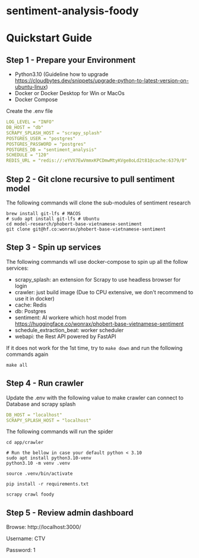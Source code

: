 # sentiment-analysis-foody

# Quickstart Guide

## Step 1 - Prepare your Environment

- Python3.10 (Guideline how to upgrade https://cloudbytes.dev/snippets/upgrade-python-to-latest-version-on-ubuntu-linux)
- Docker or Docker Desktop for Win or MacOs
- Docker Compose

Create the .env file
```yaml
LOG_LEVEL = "INFO"
DB_HOST = "db"
SCRAPY_SPLASH_HOST = "scrapy_splash"
POSTGRES_USER = "postgres"
POSTGRES_PASSWORD = "postgres"
POSTGRES_DB = "sentiment_analysis"
SCHEDULE = "120"
REDIS_URL = "redis://:eYVX7EwVmmxKPCDmwMtyKVge8oLd2t81@cache:6379/0"
```


## Step 2 - Git clone recursive to pull sentiment model

The following commands will clone the sub-modules of sentiment research
```shell
brew install git-lfs # MACOS
# sudo apt install git-lfs # Ubuntu
cd model-research/phobert-base-vietnamese-sentiment
git clone git@hf.co:wonrax/phobert-base-vietnamese-sentiment
```

## Step 3 - Spin up services

The following commands wll use docker-compose to spin up all the follow services:
- scrapy_splash: an extension for Scrapy to use headless browser for login
- crawler: just build image (Due to CPU extensive, we don't recommend to use it in docker)
- cache: Redis
- db: Postgres
- sentiment: AI workere which host model from https://huggingface.co/wonrax/phobert-base-vietnamese-sentiment
- schedule_extraction_beat: worker scheduler
- webapi: the Rest API powered by FastAPI

If it does not work for the 1st time, try to `make down` and run the following commands again
```shell
make all
```

## Step 4 - Run crawler
Update the .env with the following value to make crawler can connect to Database and scrapy splash
```yaml
DB_HOST = "localhost"
SCRAPY_SPLASH_HOST = "localhost"
```

The following commands will run the spider
```shell
cd app/crawler

# Run the bellow in case your default python < 3.10
sudo apt install python3.10-venv
python3.10 -m venv .venv

source .venv/bin/activate

pip install -r requirements.txt

scrapy crawl foody
```

## Step 5 - Review admin dashboard
Browse: http://localhost:3000/

Username: CTV

Password: 1
